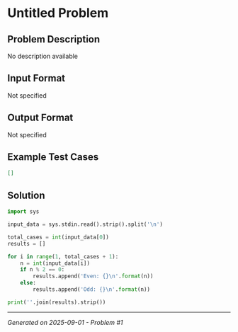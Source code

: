 # Untitled Problem

## Problem Description
No description available

## Input Format
Not specified

## Output Format
Not specified

## Example Test Cases
```json
[]
```

## Solution
```python
import sys

input_data = sys.stdin.read().strip().split('\n')

total_cases = int(input_data[0])
results = []

for i in range(1, total_cases + 1):
    n = int(input_data[i])
    if n % 2 == 0:
        results.append('Even: {}\n'.format(n))
    else:
        results.append('Odd: {}\n'.format(n))

print(''.join(results).strip())
```

---
*Generated on 2025-09-01 - Problem #1*